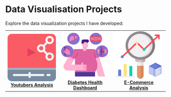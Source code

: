 # Data Visualisation Projects

Explore the data visualization projects I have developed:

<table>
  <tr>
    <td align="center">
      <a href="./Youtubers_Analysis/README.md">
        <img src="../asset/Youtubers_analysis.png" width="250" height="150" alt="Youtubers Analysis"/><br/>
        <b>Youtubers Analysis</b>
      </a>
    </td>
    <td align="center">
      <a href="./Diabetes_Health_Dashboard/README.md">
        <img src="../asset/Diabetes_Analysis.png" width="250" height="150" alt="Diabetes Health Dashboard"/><br/>
        <b>Diabetes Health Dashboard</b>
      </a>
    </td>
    <td align="center">
      <a href="./E_Commerce_Analysis/README.md">
        <img src="../asset/E_Commerce_Analysis.png" width="250" height="150" alt="E-Commerce Analysis"/><br/>
        <b>E-Commerce Analysis</b>
      </a>
    </td>
  </tr>
</table>
